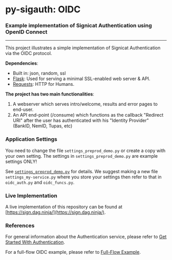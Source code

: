 # py-sigauth: OIDC
### Example implementation of Signicat Authentication using OpenID Connect

---

This project illustrates a simple implementation of Signicat Authentication via the OIDC protocol.



**Dependencies**:

* Built in: json, random, ssl
* [Flask](http://flask.pocoo.org/): Used for serving a minimal SSL-enabled web server & API.
* [Requests](http://docs.python-requests.org/en/master/): HTTP for Humans.

**The project has two main functionalities**:

1. A webserver which serves intro/welcome, results and error pages to end-user.
2. An API end-point (/consume) which functions as the callback "Redirect URI" after the user has authenticated with his "Identity Provider" (BankID, NemID, Tupas, etc)

### Application Settings
You need to change the file ```settings_preprod_demo.py``` or create a copy with your own setting. The settings in ```settings_preprod_demo.py``` are example settings ONLY!

See [```settings_preprod_demo.py```](./settings_preprod_demo.py) for details. We suggest making a new file ```settings_my-service.py``` where you store your settings then refer to that in ```oidc_auth.py``` and ```oidc_funcs.py```.

### Live Implementation
A live implementation of this repository can be found at [https://sign.dag.ninja/](https://sign.dag.ninja/).

### References
For general information about the Authentication service, please refer to [Get Started With Authentication](https://developer.signicat.com/documentation/authentication/get-started-with-authentication/).

For a full-flow OIDC example, please refer to [Full-Flow Example](https://developer.signicat.com/documentation/authentication/protocols/openid-connect/full-flow-example/).
